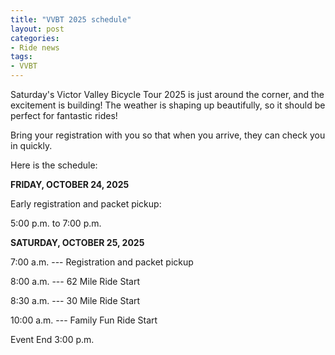 ```yaml
---
title: "VVBT 2025 schedule"
layout: post
categories:
- Ride news
tags: 
- VVBT
---
```


Saturday's Victor Valley Bicycle Tour 2025 is just around the corner, and the excitement is building! The weather is shaping up beautifully, so it should be perfect for fantastic rides!

Bring your registration with you so that when you arrive, they can check you in quickly.

Here is the schedule:

**FRIDAY, OCTOBER 24, 2025**

Early registration and packet pickup:

5:00 p.m. to 7:00 p.m.

**SATURDAY, OCTOBER 25, 2025** 

7:00 a.m. --- Registration and packet pickup

8:00 a.m. --- 62 Mile Ride Start 

8:30 a.m. --- 30 Mile Ride Start 

10:00 a.m. --- Family Fun Ride Start

Event End 3:00 p.m.
